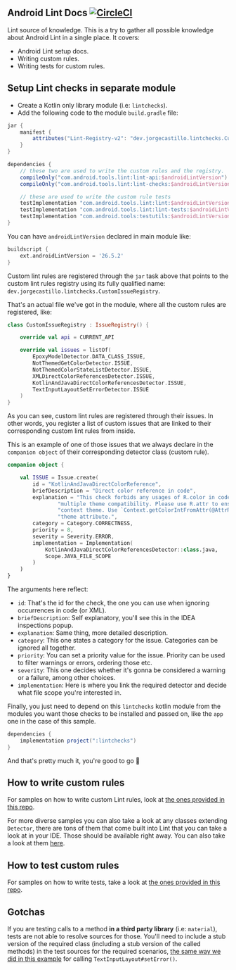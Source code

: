 ## Android Lint Docs [![CircleCI](https://circleci.com/gh/JorgeCastilloPrz/AndroidLintDocs/tree/master.svg?style=svg&circle-token=1d8f3ab1c4338786d0382ae5818130c6bab4a461)](https://circleci.com/gh/JorgeCastilloPrz/AndroidLintDocs/tree/master)

Lint source of knowledge. This is a try to gather all possible knowledge about Android Lint in a single place. It covers:

* Android Lint setup docs.
* Writing custom rules.
* Writing tests for custom rules.

## Setup Lint checks in separate module

* Create a Kotlin only library module (i.e: `lintchecks`).
* Add the following code to the module `build.gradle` file:

```groovy
jar {
    manifest {
        attributes("Lint-Registry-v2": "dev.jorgecastillo.lintchecks.CustomIssueRegistry")
    }
}

dependencies {
    // these two are used to write the custom rules and the registry.
    compileOnly("com.android.tools.lint:lint-api:$androidLintVersion")
    compileOnly("com.android.tools.lint:lint-checks:$androidLintVersion")

    // these are used to write the custom rule tests
    testImplementation "com.android.tools.lint:lint:$androidLintVersion"
    testImplementation "com.android.tools.lint:lint-tests:$androidLintVersion"
    testImplementation "com.android.tools:testutils:$androidLintVersion"
}
```

You can have `androidLintVersion` declared in main module like:
```groovy
buildscript {
    ext.androidLintVersion = '26.5.2'
}
```

Custom lint rules are registered through the `jar` task above that points to the custom lint rules registry using its fully qualified name: `dev.jorgecastillo.lintchecks.CustomIssueRegistry`.

That's an actual file we've got in the module, where all the custom rules are registered, like:

```kotlin
class CustomIssueRegistry : IssueRegistry() {

    override val api = CURRENT_API

    override val issues = listOf(
        EpoxyModelDetector.DATA_CLASS_ISSUE,
        NotThemedGetColorDetector.ISSUE,
        NotThemedColorStateListDetector.ISSUE,
        XMLDirectColorReferencesDetector.ISSUE,
        KotlinAndJavaDirectColorReferencesDetector.ISSUE,
        TextInputLayoutSetErrorDetector.ISSUE
    )
}
```

As you can see, custom lint rules are registered through their issues. In other words, you register a list of custom issues that are linked to their corresponding custom lint rules from inside.

This is an example of one of those issues that we always declare in the `companion object` of their corresponding detector class (custom rule).

```kotlin
companion object {

    val ISSUE = Issue.create(
        id = "KotlinAndJavaDirectColorReference",
        briefDescription = "Direct color reference in code",
        explanation = "This check forbids any usages of R.color in code (.kt and .java files) since those break " +
                "multiple theme compatibility. Please use R.attr to ensure the color is themed following the " +
                "context theme. Use `Context.getColorIntFromAttr(@AttrRes attr: Int): Int` for loading colors by " +
                "theme attribute.",
        category = Category.CORRECTNESS,
        priority = 8,
        severity = Severity.ERROR,
        implementation = Implementation(
            KotlinAndJavaDirectColorReferencesDetector::class.java,
            Scope.JAVA_FILE_SCOPE
        )
    )
}
```

The arguments here reflect:
* `id`: That's the id for the check, the one you can use when ignoring occurrences in code (or XML).
* `briefDescription`: Self explanatory, you'll see this in the IDEA inspections popup.
* `explanation`: Same thing, more detailed description.
* `category`: This one states a category for the issue. Categories can be ignored all together.
* `priority`: You can set a priority value for the issue. Priority can be used to filter warnings or errors, ordering those etc.
* `severity`: This one decides whether it's gonna be considered a warning or a failure, among other choices.
* `implementation`: Here is where you link the required detector and decide what file scope you're interested in.

Finally, you just need to depend on this `lintchecks` kotlin module from the modules you want those checks to be installed and passed on, like the `app` one in the case of this sample.

```groovy
dependencies {
    implementation project(":lintchecks")
}
```

And that's pretty much it, you're good to go 🎉

## How to write custom rules

For samples on how to write custom Lint rules, look at [the ones provided in this repo](https://github.com/JorgeCastilloPrz/AndroidLintDocs/tree/master/lintchecks/src/main/java/dev/jorgecastillo/lintchecks).

For more diverse samples you can also take a look at any classes extending `Detector`, there are tons of them that come built into Lint that you can take a look at in your IDE. Those should be available right away. You can also take a look at them [here](https://android.googlesource.com/platform/tools/base/+/master/lint/libs/lint-checks/src/main/java/com/android/tools/lint/checks).

## How to test custom rules

For samples on how to write tests, take a look at [the ones provided in this repo](https://github.com/JorgeCastilloPrz/AndroidLintDocs/tree/master/lintchecks/src/test/java/dev/jorgecastillo/lintchecks).

## Gotchas

If you are testing calls to a method **in a third party library** (i.e: `material`), tests are not able to resolve sources for those. You'll need to include a stub version of the required class (including a stub version of the called methods) in the test sources for the required scenarios, [the same way we did in this example](https://github.com/JorgeCastilloPrz/AndroidLintDocs/blob/master/lintchecks/src/test/java/dev/jorgecastillo/lintchecks/TextInputLayoutSetErrorDetectorTest.kt) for calling `TextInputLayout#setError()`.
